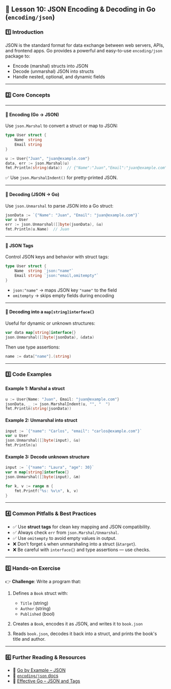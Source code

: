 ## **📌 Lesson 10: JSON Encoding & Decoding in Go (`encoding/json`)**

### **1️⃣ Introduction**

JSON is the standard format for data exchange between web servers, APIs, and frontend apps. Go provides a powerful and easy-to-use `encoding/json` package to:

* Encode (marshal) structs into JSON
* Decode (unmarshal) JSON into structs
* Handle nested, optional, and dynamic fields

---

### **2️⃣ Core Concepts**

---

#### 🔹 Encoding (Go → JSON)

Use `json.Marshal` to convert a struct or map to JSON:

```go
type User struct {
    Name  string
    Email string
}

u := User{"Juan", "juan@example.com"}
data, err := json.Marshal(u)
fmt.Println(string(data))  // {"Name":"Juan","Email":"juan@example.com"}
```

✅ Use `json.MarshalIndent()` for pretty-printed JSON.

---

#### 🔹 Decoding (JSON → Go)

Use `json.Unmarshal` to parse JSON into a Go struct:

```go
jsonData := `{"Name": "Juan", "Email": "juan@example.com"}`
var u User
err := json.Unmarshal([]byte(jsonData), &u)
fmt.Println(u.Name)  // Juan
```

---

#### 🔹 JSON Tags

Control JSON keys and behavior with struct tags:

```go
type User struct {
    Name  string `json:"name"`
    Email string `json:"email,omitempty"`
}
```

* `json:"name"` → maps JSON key `"name"` to the field
* `omitempty` → skips empty fields during encoding

---

#### 🔹 Decoding into a `map[string]interface{}`

Useful for dynamic or unknown structures:

```go
var data map[string]interface{}
json.Unmarshal([]byte(jsonData), &data)
```

Then use type assertions:

```go
name := data["name"].(string)
```

---

### **3️⃣ Code Examples**

#### Example 1: Marshal a struct

```go
u := User{Name: "Juan", Email: "juan@example.com"}
jsonData, _ := json.MarshalIndent(u, "", "  ")
fmt.Println(string(jsonData))
```

#### Example 2: Unmarshal into struct

```go
input := `{"name": "Carlos", "email": "carlos@example.com"}`
var u User
json.Unmarshal([]byte(input), &u)
fmt.Println(u)
```

#### Example 3: Decode unknown structure

```go
input := `{"name": "Laura", "age": 30}`
var m map[string]interface{}
json.Unmarshal([]byte(input), &m)

for k, v := range m {
    fmt.Printf("%s: %v\n", k, v)
}
```

---

### **4️⃣ Common Pitfalls & Best Practices**

- ✅ Use **struct tags** for clean key mapping and JSON compatibility.
- ✅ Always check `err` from `json.Marshal/Unmarshal`.
- ✅ Use `omitempty` to avoid empty values in output.
- ❌ Don’t forget `&` when unmarshaling into a struct (`&target`).
- ❌ Be careful with `interface{}` and type assertions — use checks.

---

### **5️⃣ Hands-on Exercise**

👉 **Challenge**: Write a program that:

1. Defines a `Book` struct with:

   * `Title` (string)
   * `Author` (string)
   * `Published` (bool)
2. Creates a `Book`, encodes it as JSON, and writes it to `book.json`
3. Reads `book.json`, decodes it back into a struct, and prints the book's title and author.

---

### **6️⃣ Further Reading & Resources**

- 📖 [Go by Example – JSON](https://gobyexample.com/json)
- 📖 [`encoding/json` docs](https://pkg.go.dev/encoding/json)
- 📖 [Effective Go – JSON and Tags](https://golang.org/doc/effective_go.html#json)
